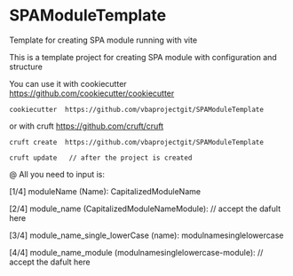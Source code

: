 # SPAModuleTemplate
Template for creating SPA module running with vite

This is a template project for creating SPA module with configuration and structure

You can use it with cookiecutter https://github.com/cookiecutter/cookiecutter 

    cookiecutter  https://github.com/vbaprojectgit/SPAModuleTemplate

or with cruft https://github.com/cruft/cruft

    cruft create  https://github.com/vbaprojectgit/SPAModuleTemplate

    cruft update   // after the project is created

  @ All you need to input is:

  [1/4] moduleName (Name): CapitalizedModuleName
  
  [2/4] module_name (CapitalizedModuleNameModule): // accept the dafult here

  [3/4] module_name_single_lowerCase (name): modulnamesinglelowercase
  
  [4/4] module_name_module (modulnamesinglelowercase-module): // accept the dafult here

